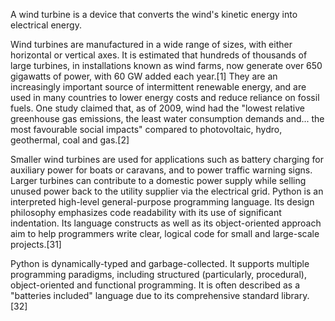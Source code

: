 
A wind turbine is a device that converts the wind's kinetic energy into electrical energy.

Wind turbines are manufactured in a wide range of sizes, with either horizontal or vertical axes. It is estimated that hundreds of thousands of large turbines, in installations known as wind farms, now generate over 650 gigawatts of power, with 60 GW added each year.[1] They are an increasingly important source of intermittent renewable energy, and are used in many countries to lower energy costs and reduce reliance on fossil fuels. One study claimed that, as of 2009, wind had the "lowest relative greenhouse gas emissions, the least water consumption demands and... the most favourable social impacts" compared to photovoltaic, hydro, geothermal, coal and gas.[2]

Smaller wind turbines are used for applications such as battery charging for auxiliary power for boats or caravans, and to power traffic warning signs. Larger turbines can contribute to a domestic power supply while selling unused power back to the utility supplier via the electrical grid.
Python is an interpreted high-level general-purpose programming language. Its design philosophy emphasizes code readability with its use of significant indentation. Its language constructs as well as its object-oriented approach aim to help programmers write clear, logical code for small and large-scale projects.[31]

Python is dynamically-typed and garbage-collected. It supports multiple programming paradigms, including structured (particularly, procedural), object-oriented and functional programming. It is often described as a "batteries included" language due to its comprehensive standard library.[32]

